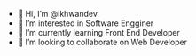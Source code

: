 - 👋 Hi, I’m @ikhwandev
- 👀 I’m interested in Software Engginer
- 🌱 I’m currently learning Front End Developer
- 💞️ I’m looking to collaborate on Web Developer


<!---
ikhwandev/ikhwandev is a ✨ special ✨ repository because its `README.md` (this file) appears on your GitHub profile.
You can click the Preview link to take a look at your changes.
--->

